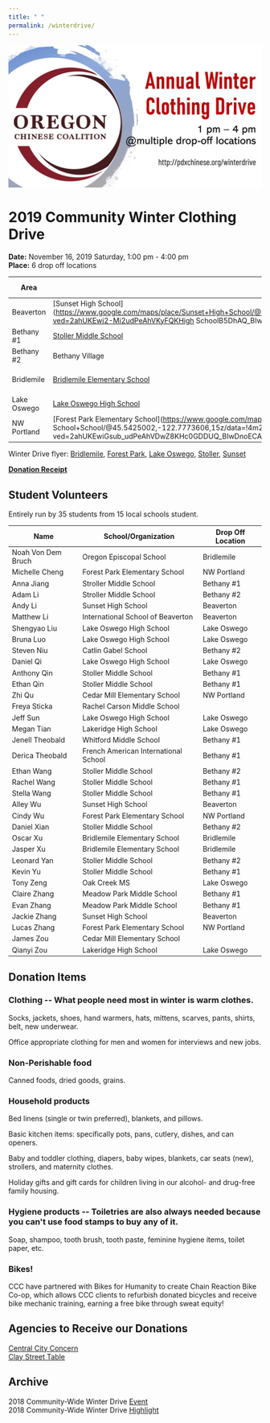 ```yaml
---
title: " "
permalink: /winterdrive/
---
```

<p><img src="/assets/images/activities/winter_drive_banner.jpg"></p>  

# 2019 Community Winter Clothing Drive  
**Date:** November 16, 2019 Saturday, 1:00 pm - 4:00 pm  
**Place:** 6 drop off locations  

| Area | School | Spot if Specified |
| --- | --- | --- |
| Beaverton | [Sunset High School](https://www.google.com/maps/place/Sunset+High+School/@45.5281211,-122.8205103,15z/data=!4m2!3m1!1s0x0:0xee13c5fd283ea1a8?ved=2ahUKEwj2-Mi2udPeAhVKyFQKHigh SchoolB5DhAQ_BIwCnoECAUQCA) | Parking lot next to NW Cornell Rd|
| Bethany #1 | [Stoller Middle School](https://www.google.com/maps/place/Stoller+Middle+School/@45.557277,-122.822358,15z/data=!4m2!3m1!1s0x0:0x8ed51b34f0447f22?ved=2ahUKEwj43-zdudPeAhVO7VQKHe5DBqkQ_BIwD3oECAYQCA) | |
| Bethany #2 | Bethany Village | [Walgreens](https://www.google.com/maps/place/Walgreens/@45.555242,-122.836414,17.25z/data=!4m5!3m4!1s0x0:0x13e6b71d8ca8bcde!8m2!3d45.5551922!4d-122.8352382) |
| Bridlemile | [Bridlemile Elementary School](https://www.google.com/maps/place/Bridlemile+Elementary+School/@45.4938972,-122.7394808,15z/data=!4m5!3m4!1s0x0:0x8fddf0e8820345a8!8m2!3d45.49172!4d-122.7242933) | Hamilton Park Playground |
| Lake Oswego | [Lake Oswego High School](https://www.google.com/maps/place/Lake+Oswego+Senior+High+School/@45.4275204,-122.7024808,15z/data=!4m5!3m4!1s0x0:0xca28633b2e16a0ea!8m2!3d45.4275204!4d-122.7024808) | |
| NW Portland | [Forest Park Elementary School](https://www.google.com/maps/place/Forest+Park+Elementary School+School/@45.5425002,-122.7773606,15z/data=!4m2!3m1!1s0x0:0x539640c237e4d9fb?ved=2ahUKEwiGsub_udPeAhVDwZ8KHc0GDDUQ_BIwDnoECAYQCA) | |

Winter Drive flyer: [Bridlemile](/assets/images/activities/2019_flyer_bridlemile.jpg), [Forest Park](/assets/images/activities/2019_flyer_fpe.jpg), [Lake Oswego](/assets/images/activities/2019_flyer_lo.jpg), [Stoller](/assets/images/activities/2019_flyer_stoller.jpg), [Sunset](/assets/images/activities/2019_flyer_sunset.jpg)

**[Donation Receipt](/assets/images/activities/occ_donation_receipt_2019.pdf)**

## Student Volunteers

Entirely run by 35 students from 15 local schools student.

| Name | School/Organization | Drop Off Location |
| --- | --- | --- |
| Noah Von Dem Bruch | Oregon Episcopal School | Bridlemile |
| Michelle Cheng | Forest Park Elementary School | NW Portland |
| Anna Jiang | Stroller Middle School | Bethany #1 |
| Adam Li | Stroller Middle School | Bethany #2 |
| Andy Li | Sunset High School | Beaverton |
| Matthew Li | International School of Beaverton | Beaverton |
| Shengyao Liu | Lake Oswego High School | Lake Oswego |
| Bruna Luo | Lake Oswego High School | Lake Oswego |
| Steven Niu | Catlin Gabel School | Bethany #2 |
| Daniel Qi | Lake Oswego High School | Lake Oswego |
| Anthony Qin | Stoller Middle School | Bethany #1 |
| Ethan Qin | Stoller Middle School | Bethany #1 |
| Zhi Qu | Cedar Mill Elementary School | NW Portland |
| Freya Sticka | Rachel Carson Middle School | |
| Jeff Sun | Lake Oswego High School | Lake Oswego |
| Megan Tian | Lakeridge High School | Lake Oswego |
| Jenell Theobald | Whitford Middle School | Bethany #1 |
| Derica Theobald | French American International School | Bethany #1 |
| Ethan Wang | Stoller Middle School | Bethany #2 |
| Rachel Wang | Stoller Middle School | Bethany #1 |
| Stella Wang | Stoller Middle School | Bethany #1 |
| Alley Wu | Sunset High School | Beaverton |
| Cindy Wu | Forest Park Elementary School | NW Portland |
| Daniel Xian | Stoller Middle School | Bethany #2 |
| Oscar Xu | Bridlemile Elementary School | Bridlemile |
| Jasper Xu | Bridlemile Elementary School | Bridlemile |
| Leonard Yan | Stoller Middle School | Bethany #2 |
| Kevin Yu | Stoller Middle School | Bethany #1 |
| Tony Zeng | Oak Creek MS| Lake Oswego |
| Claire Zhang | Meadow Park Middle School | Bethany #1 |
| Evan Zhang | Meadow Park Middle School | Bethany #1 |
| Jackie Zhang | Sunset High School | Beaverton |
| Lucas Zhang | Forest Park Elementary School | NW Portland |
| James Zou | Cedar Mill Elementary School | |
| Qianyi Zou | Lakeridge High School | Lake Oswego |

## Donation Items

### Clothing -- What people need most in winter is warm clothes.

Socks, jackets, shoes, hand warmers, hats, mittens, scarves, pants, shirts, belt, new underwear.

Office appropriate clothing for men and women for interviews and new jobs.

### Non-Perishable food

Canned foods, dried goods, grains.

### Household products

Bed linens (single or twin preferred), blankets, and pillows.

Basic kitchen items: specifically pots, pans, cutlery, dishes, and can openers.

Baby and toddler clothing, diapers, baby wipes, blankets, car seats (new), strollers, and maternity clothes.

Holiday gifts and gift cards for children living in our alcohol- and drug-free family housing.

### Hygiene products -- Toiletries are also always needed because you can't use food stamps to buy any of it.

Soap, shampoo, tooth brush, tooth paste, feminine hygiene items, toilet paper, etc.

### Bikes!

CCC have partnered with Bikes for Humanity to create Chain Reaction Bike Co-op, which allows CCC clients to refurbish donated bicycles and receive bike mechanic training, earning a free bike through sweat equity!

## Agencies to Receive our Donations

[Central City Concern](http://www.centralcityconcern.org/)  
[Clay Street Table](http://claystreettable.org/)  

## Archive

2018 Community-Wide Winter Drive [Event](/assets/pdf/community-winter-drive-2018.pdf)  
2018 Community-Wide Winter Drive [Highlight](http://pdxchinese.org/winter-drive-2018/)  
